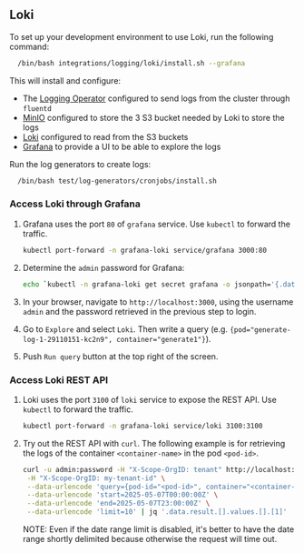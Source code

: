 ## Loki

To set up your development environment to use Loki, run the following command:
```bash
  /bin/bash integrations/logging/loki/install.sh --grafana
```

This will install and configure:

* The [Logging Operator](https://kube-logging.dev/) configured to send logs from the cluster through `fluentd`
* [MinIO](https://min.io/) configured to store the 3 S3 bucket needed by Loki to store the logs
* [Loki](https://grafana.com/docs/loki/latest/) configured to read from the S3 buckets
* [Grafana](https://grafana.com/) to provide a UI to be able to explore the logs

Run the log generators to create logs:
```bash
  /bin/bash test/log-generators/cronjobs/install.sh
```

### Access Loki through Grafana

1. Grafana uses the port `80` of `grafana` service. Use `kubectl` to forward the traffic.
    ```bash
    kubectl port-forward -n grafana-loki service/grafana 3000:80
    ```
1. Determine the `admin` password for Grafana:
    ```bash
    echo `kubectl -n grafana-loki get secret grafana -o jsonpath='{.data.root-password}' | base --decode`
    ```
1. In your browser, navigate to `http://localhost:3000`, using the username `admin` and the password retrieved
   in the previous step to login.

1. Go to `Explore` and select `Loki`. Then write a query (e.g. `{pod="generate-log-1-29110151-kc2n9", container="generate1"}`).

1. Push `Run query` button at the top right of the screen.

### Access Loki REST API

1. Loki uses the port `3100` of `loki` service to expose the REST API. Use `kubectl` to forward the traffic.
    ```bash
    kubectl port-forward -n grafana-loki service/loki 3100:3100
    ```

1. Try out the REST API with `curl`. The following example is for retrieving the logs of the container `<container-name>`
   in the pod `<pod-id>`.
   ```bash
   curl -u admin:password -H "X-Scope-OrgID: tenant" http://localhost:3100/loki/api/v1/query_range \
    -H "X-Scope-OrgID: my-tenant-id" \
    --data-urlencode 'query={pod-id="<pod-id>", container="<container-name>"} | json | line_format "{{.message}}"' \
    --data-urlencode 'start=2025-05-07T00:00:00Z' \
    --data-urlencode 'end=2025-05-07T23:00:00Z' \
    --data-urlencode 'limit=10' | jq '.data.result.[].values.[].[1]'
   ```
   NOTE: Even if the date range limit is disabled, it's better to have the date range shortly delimited because otherwise
   the request will time out.
